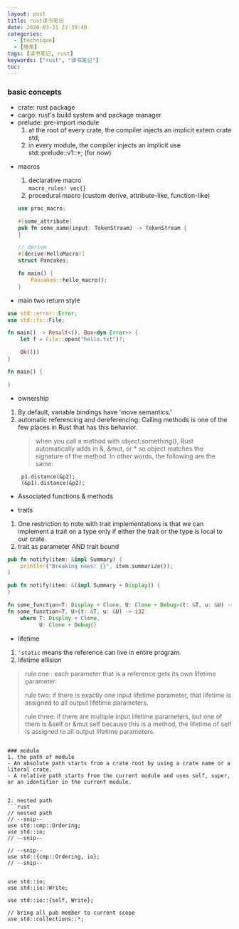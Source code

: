 ```yaml
---
layout: post
title: rust读书笔记
date: 2020-03-31 22:39:40
categories: 
  - [technique]
  - [随笔]
tags: [读书笔记, rust]
keywords: ["rust", "读书笔记"]
toc:
---
```


### basic concepts
- crate: rust package
- cargo: rust's build system and package manager
- prelude: pre-import module
  1. at the root of every crate, the compiler injects an implicit extern crate std;
  2. in every module, the compiler injects an implicit use std::prelude::v1::*; (for now)

<!-- more -->

- macros
  1. declarative macro  
    `macro_rules! vec{}`
  2. procedural macro (custom derive, attribute-like, function-like)
    ```rust
    use proc_macro;

    #[some_attribute]
    pub fn some_name(input: TokenStream) -> TokenStream {
    }

    // derive
    #[derive(HelloMacro)]
    struct Pancakes;

    fn main() {
        Pancakes::hello_macro();
    }
    ```

- main two return style
```rust
use std::error::Error;
use std::fs::File;

fn main() -> Result<(), Box<dyn Error>> {
    let f = File::open("hello.txt")?;

    Ok(())
}

fn main() {

}
```

- ownership
1. By default, variable bindings have 'move semantics.'
2. automatic referencing and dereferencing: Calling methods is one of the few places in Rust that has this behavior.
   > when you call a method with object.something(), Rust automatically adds in &, &mut, or * so object matches the signature of the method. In other words, the following are the same:
   ```
    p1.distance(&p2);
    (&p1).distance(&p2);
   ```

- Associated functions & methods

- traits
1. One restriction to note with trait implementations is that we can implement a trait on a type only if either the trait or the type is local to our crate.
2. trait as parameter AND trait bound
```rust
pub fn notify(item: &impl Summary) {
    println!("Breaking news! {}", item.summarize());
}

pub fn notify(item: &(impl Summary + Display)) {
}

fn some_function<T: Display + Clone, U: Clone + Debug>(t: &T, u: &U) -> i32 {}
fn some_function<T, U>(t: &T, u: &U) -> i32
    where T: Display + Clone,
          U: Clone + Debug{}
```

- lifetime 

1. `'static` means the reference can live in entire program.
2. lifetime ellision
>rule one : each parameter that is a reference gets its own lifetime parameter.
>
>rule two: if there is exactly one input lifetime parameter, that lifetime is assigned to all output lifetime parameters.
>
>rule three: if there are multiple input lifetime parameters, but one of them is &self or &mut self because this is a method, the lifetime of self is assigned to all output lifetime parameters.

```

### module
1. the path of module
- An absolute path starts from a crate root by using a crate name or a literal crate.
- A relative path starts from the current module and uses self, super, or an identifier in the current module.


2. nested path
```rust
// nested path
// --snip--
use std::cmp::Ordering;
use std::io;
// --snip--

// --snip--
use std::{cmp::Ordering, io};
// --snip--


use std::io;
use std::io::Write;

use std::io::{self, Write};

// bring all pub member to current scope
use std::collections::*;
```

